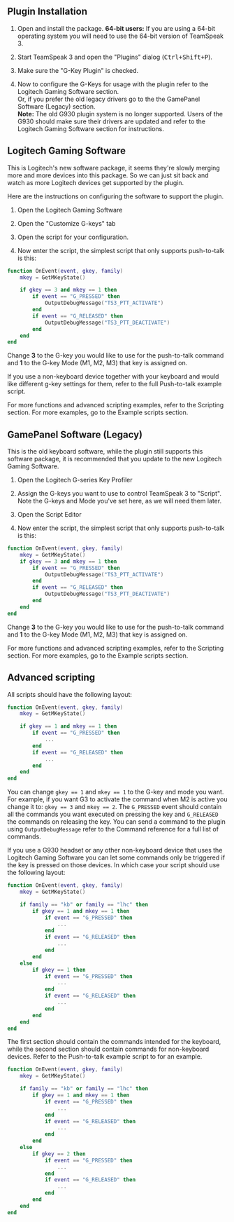## Plugin Installation
1. Open and install the package.
**64-bit users:** If you are using a 64-bit operating system you will need to use the 64-bit version of TeamSpeak 3.

2. Start TeamSpeak 3 and open the "Plugins" dialog (<kbd>Ctrl+Shift+P</kbd>).

3. Make sure the "G-Key Plugin" is checked.

4. Now to configure the G-Keys for usage with the plugin refer to the Logitech Gaming Software section.  
   Or, if you prefer the old legacy drivers go to the the GamePanel Software (Legacy) section.  
   **Note:** The old G930 plugin system is no longer supported. Users of the G930 should make sure their drivers are updated and refer to the Logitech Gaming Software section for instructions.

## Logitech Gaming Software

This is Logitech's new software package, it seems they're slowly merging more and more devices into this package. So we can just sit back and watch as more Logitech devices get supported by the plugin.

Here are the instructions on configuring the software to support the plugin.

1. Open the Logitech Gaming Software

2. Open the "Customize G-keys" tab

3. Open the script for your configuration.

4. Now enter the script, the simplest script that only supports push-to-talk is this:
```lua
function OnEvent(event, gkey, family)
    mkey = GetMKeyState()

    if gkey == 3 and mkey == 1 then
        if event == "G_PRESSED" then
            OutputDebugMessage("TS3_PTT_ACTIVATE")
        end
        if event == "G_RELEASED" then
            OutputDebugMessage("TS3_PTT_DEACTIVATE")
        end
    end
end
```

Change **3** to the G-key you would like to use for the push-to-talk command and **1** to the G-key Mode (M1, M2, M3) that key is assigned on.

If you use a non-keyboard device together with your keyboard and would like different g-key settings for them, refer to the full Push-to-talk example script.

For more functions and advanced scripting examples, refer to the Scripting section. For more examples, go to the Example scripts section.

## GamePanel Software (Legacy)
This is the old keyboard software, while the plugin still supports this software package, it is recommended that you update to the new Logitech Gaming Software.

1. Open the Logitech G-series Key Profiler

2. Assign the G-keys you want to use to control TeamSpeak 3 to "Script". Note the G-keys and Mode you've set here, as we will need them later.

3. Open the Script Editor

4. Now enter the script, the simplest script that only supports push-to-talk is this:
```lua
function OnEvent(event, gkey, family)
    mkey = GetMKeyState()
    if gkey == 3 and mkey == 1 then
        if event == "G_PRESSED" then
            OutputDebugMessage("TS3_PTT_ACTIVATE")
        end
        if event == "G_RELEASED" then
            OutputDebugMessage("TS3_PTT_DEACTIVATE")
        end
    end
end
```

Change **3** to the G-key you would like to use for the push-to-talk command and **1** to the G-key Mode (M1, M2, M3) that key is assigned on.

For more functions and advanced scripting examples, refer to the Scripting section. For more examples, go to the Example scripts section.

## Advanced scripting
All scripts should have the following layout:
```lua
function OnEvent(event, gkey, family)
    mkey = GetMKeyState()

    if gkey == 1 and mkey == 1 then
        if event == "G_PRESSED" then
            ...
        end
        if event == "G_RELEASED" then
            ...
        end
    end
end
```

You can change `gkey == 1` and `mkey == 1` to the G-key and mode you want. For example, if you want G3 to activate the command when M2 is active you change it to:  `gkey == 3` and `mkey == 2`. The `G_PRESSED` event should contain all the commands you want executed on pressing the key and `G_RELEASED` the commands on releasing the key. You can send a command to the plugin using `OutputDebugMessage` refer to the Command reference for a full list of commands.

If you use a G930 headset or any other non-keyboard device that uses the Logitech Gaming Software you can let some commands only be triggered if the key is pressed on those devices. In which case your script should use the following layout:
```lua
function OnEvent(event, gkey, family)
    mkey = GetMKeyState()

    if family == "kb" or family == "lhc" then
        if gkey == 1 and mkey == 1 then
            if event == "G_PRESSED" then
                ...
            end
            if event == "G_RELEASED" then
                ...
            end
        end
    else
        if gkey == 1 then
            if event == "G_PRESSED" then
                ...
            end
            if event == "G_RELEASED" then
                ...
            end
        end
    end
end
```

The first section should contain the commands intended for the keyboard, while the second section should contain commands for non-keyboard devices. Refer to the Push-to-talk example script to for an example.

```lua
function OnEvent(event, gkey, family)
    mkey = GetMKeyState()

    if family == "kb" or family == "lhc" then
        if gkey == 1 and mkey == 1 then
            if event == "G_PRESSED" then
                ...
            end
            if event == "G_RELEASED" then
                ...
            end
        end
    else
        if gkey == 2 then
            if event == "G_PRESSED" then
                ...
            end
            if event == "G_RELEASED" then
                ...
            end
        end
    end
end
```
